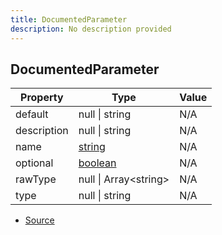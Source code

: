 ```yaml
---
title: DocumentedParameter
description: No description provided
---
```


## DocumentedParameter

| Property | Type | Value |
| ----------- | ----------- | ----------- |
| default | null \| string | N/A |
| description | null \| string | N/A |
| name | [string](https://developer.mozilla.org/en-US/docs/Web/JavaScript/Reference/Global_Objects/String) | N/A |
| optional | [boolean](https://developer.mozilla.org/en-US/docs/Web/JavaScript/Reference/Global_Objects/Boolean) | N/A |
| rawType | null \| Array\<string> | N/A |
| type | null \| string | N/A |


- [Source](https://github.com/neplextech/micro-docgen/blob/fbfcd84c930585aff5882714b14f394715057a88/src/serializers/ClassSerializer.ts#L41)